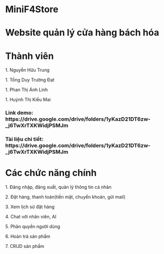 # MiniF4Store
# Website quản lý cửa hàng bách hóa 
<h1> Thành viên</h1>
<p>1. Nguyễn Hữu Trung</p>
<p>1. Tống Duy Trường Đạt</p>
<p>1. Phan Thị Ánh Linh</p>
<p>1. Huỳnh Thị Kiều Mai</p>

<h3>Link demo: https://drive.google.com/drive/folders/1yKazD21DT6zw-_j6TwXrTXKWidjPSMJm </h3>
<h3>Tài liệu chi tiết: https://drive.google.com/drive/folders/1yKazD21DT6zw-_j6TwXrTXKWidjPSMJm  </h3>

<h1>Các chức năng chính</h1>
<p>1. Đăng nhập, đăng xuất, quản lý thông tin cá nhân </p>
<p>2. Đặt hàng, thanh toán(tiền mặt, chuyển khoản, gửi mail) </p>
<p>3. Xem lịch sử đặt hàng </p>
<p>4. Chat với nhân viên, AI </p>
<p>5. Phân quyền người dùng </p>
<p>6. Hoàn trả sản phẩm </p>
<p>7. CRUD sản phẩm </p>


